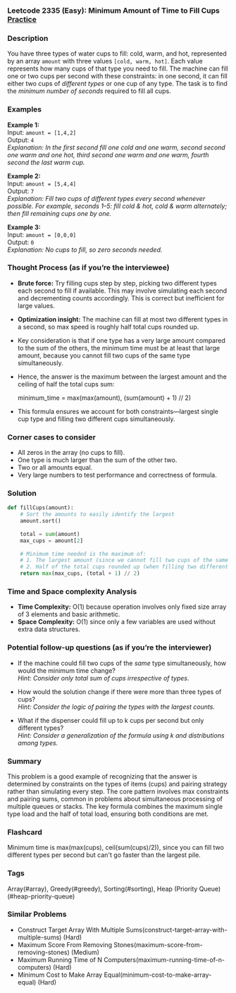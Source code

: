 ### Leetcode 2335 (Easy): Minimum Amount of Time to Fill Cups [Practice](https://leetcode.com/problems/minimum-amount-of-time-to-fill-cups)

### Description  
You have three types of water cups to fill: cold, warm, and hot, represented by an array `amount` with three values `[cold, warm, hot]`. Each value represents how many cups of that type you need to fill. The machine can fill one or two cups per second with these constraints: in one second, it can fill either two cups of *different types* or one cup of any type. The task is to find the *minimum number of seconds* required to fill all cups.

### Examples  

**Example 1:**  
Input: `amount = [1,4,2]`  
Output: `4`  
*Explanation: In the first second fill one cold and one warm, second second one warm and one hot, third second one warm and one warm, fourth second the last warm cup.*

**Example 2:**  
Input: `amount = [5,4,4]`  
Output: `7`  
*Explanation: Fill two cups of different types every second whenever possible. For example, seconds 1–5: fill cold & hot, cold & warm alternately; then fill remaining cups one by one.*

**Example 3:**  
Input: `amount = [0,0,0]`  
Output: `0`  
*Explanation: No cups to fill, so zero seconds needed.*

### Thought Process (as if you’re the interviewee)  
- **Brute force:** Try filling cups step by step, picking two different types each second to fill if available. This may involve simulating each second and decrementing counts accordingly. This is correct but inefficient for large values.

- **Optimization insight:** The machine can fill at most two different types in a second, so max speed is roughly half total cups rounded up.

- Key consideration is that if one type has a very large amount compared to the sum of the others, the minimum time must be at least that large amount, because you cannot fill two cups of the same type simultaneously.

- Hence, the answer is the maximum between the largest amount and the ceiling of half the total cups sum:  

  minimum_time = max(max(amount), (sum(amount) + 1) // 2)

- This formula ensures we account for both constraints—largest single cup type and filling two different cups simultaneously.

### Corner cases to consider  
- All zeros in the array (no cups to fill).  
- One type is much larger than the sum of the other two.  
- Two or all amounts equal.  
- Very large numbers to test performance and correctness of formula.  

### Solution

```python
def fillCups(amount):
    # Sort the amounts to easily identify the largest
    amount.sort()
    
    total = sum(amount)
    max_cups = amount[2]
    
    # Minimum time needed is the maximum of:
    # 1. The largest amount (since we cannot fill two cups of the same type simultaneously)
    # 2. Half of the total cups rounded up (when filling two different types simultaneously most of the time)
    return max(max_cups, (total + 1) // 2)
```

### Time and Space complexity Analysis  

- **Time Complexity:** O(1) because operation involves only fixed size array of 3 elements and basic arithmetic.  
- **Space Complexity:** O(1) since only a few variables are used without extra data structures.

### Potential follow-up questions (as if you’re the interviewer)  

- If the machine could fill two cups of the *same* type simultaneously, how would the minimum time change?  
  *Hint: Consider only total sum of cups irrespective of types.*

- How would the solution change if there were more than three types of cups?  
  *Hint: Consider the logic of pairing the types with the largest counts.*

- What if the dispenser could fill up to k cups per second but only different types?  
  *Hint: Consider a generalization of the formula using k and distributions among types.*

### Summary  
This problem is a good example of recognizing that the answer is determined by constraints on the types of items (cups) and pairing strategy rather than simulating every step. The core pattern involves max constraints and pairing sums, common in problems about simultaneous processing of multiple queues or stacks. The key formula combines the maximum single type load and the half of total load, ensuring both conditions are met.


### Flashcard
Minimum time is max(max(cups), ceil(sum(cups)/2)), since you can fill two different types per second but can't go faster than the largest pile.

### Tags
Array(#array), Greedy(#greedy), Sorting(#sorting), Heap (Priority Queue)(#heap-priority-queue)

### Similar Problems
- Construct Target Array With Multiple Sums(construct-target-array-with-multiple-sums) (Hard)
- Maximum Score From Removing Stones(maximum-score-from-removing-stones) (Medium)
- Maximum Running Time of N Computers(maximum-running-time-of-n-computers) (Hard)
- Minimum Cost to Make Array Equal(minimum-cost-to-make-array-equal) (Hard)